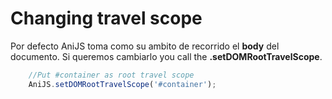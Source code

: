 Changing travel scope
==========================

Por defecto AniJS toma como su ambito de recorrido el **body** del documento. Si queremos cambiarlo you call the **.setDOMRootTravelScope**.

```javascript
	//Put #container as root travel scope
	AniJS.setDOMRootTravelScope('#container');
```
